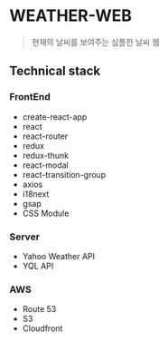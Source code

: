 # WEATHER-WEB
> 현재의 날씨를 보여주는 심플한 날씨 웹

## Technical stack

### FrontEnd
- create-react-app
- react
- react-router
- redux
- redux-thunk
- react-modal
- react-transition-group
- axios
- i18next
- gsap
- CSS Module

### Server
- Yahoo Weather API
- YQL API

### AWS
- Route 53
- S3
- Cloudfront
